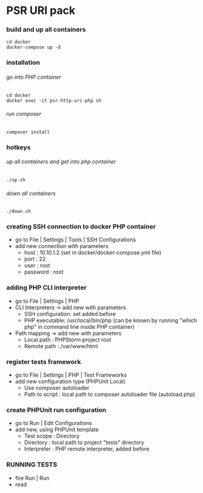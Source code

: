 # PSR URI pack
### build and up all containers
```
cd docker
docker-compose up -d
```
### installation
###### go into PHP container
```
cd docker
docker exec -it psr-http-uri-php sh
```
###### run composer
```
composer install
```
### hotkeys
###### up all containers and get into php container
```
./up.sh
```
###### down all containers
```
./down.sh
```
### creating SSH connection to docker PHP container
* go to File | Settings | Tools | SSH Configurations
* add new connection with parameters
  * host     : 10.10.1.2 (set in docker/docker-compose.yml file)
  * port     : 22
  * user     : root
  * password : root
### adding PHP CLI interpreter
* go to File | Settings | PHP
* CLI Interpreters -> add new with parameters
  * SSH configuration: set added before
  * PHP executable: /usr/local/bin/php
    (can be known by running "which php" in command line inside PHP container)
* Path mapping -> add new with parameters
  * Local path  : PHPStorm project root
  * Remote path : /var/www/html
### register tests framework
* go to File | Settings | PHP | Test Frameworks
* add new configuration type (PHPUnit Local)
  * Use composer autoloader
  * Path to script : local path to composer autoloader file (autoload.php)
### create PHPUnit run configuration
* go to Run | Edit Configurations
* add new, using PHPUnit template
  * Test scope   : Directory
  * Directory    : local path to project "tests" directory
  * Interpreter  : PHP remote interpreter, added before
### RUNNING TESTS
* fire Run | Run
* read